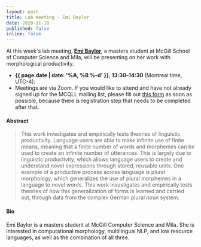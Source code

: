 ```yaml
---
layout: post
title: Lab meeting - Emi Baylor
date: 2020-11-18
published: false
inline: false 
---
```


At this week's lab meeting, [**Emi Baylor**](/people/baylor.emi), a masters student at McGill School of Computer Science and Mila, will be presenting on her work with morphological productivity. 

- **{{ page.date | date: '%A, %B %-d' }}**, **13:30–14:30** (Montreal time, UTC-4).
- Meetings are via Zoom. If you would like to attend and have not already signed up for the MCQLL mailing list, please fill out [this form](https://forms.gle/rdi5HkZpJHbEWsxD6) as soon as possible, because there is registration step that needs to be completed after that.

#### Abstract

<blockquote>
	This work investigates and empirically tests theories of linguistic productivity. Language users are able to make infinite use of finite means, meaning that a finite number of words and morphemes can be used to create an infinite number of utterances. This is largely due to linguistic productivity, which allows language users to create and understand novel expressions through stored, reusable units. One example of a productive process across language is plural morphology, which generalizes the use of plural morphemes in a language to novel words. This work investigates and empirically tests theories of how this generalization of forms is learned and carried out, through data from the complex German plural noun system.
</blockquote>

#### Bio
 
Emi Baylor is a masters student at McGill Computer Science and Mila. She is interested in computational morphology, multilingual NLP, and low resource languages, as well as the combination of all three. 

